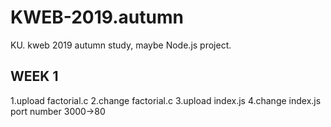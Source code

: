 # KWEB-2019.autumn
KU. kweb 2019 autumn study, maybe Node.js project.

WEEK 1
--------
1.upload factorial.c
2.change factorial.c
3.upload index.js
4.change index.js port number 3000->80
